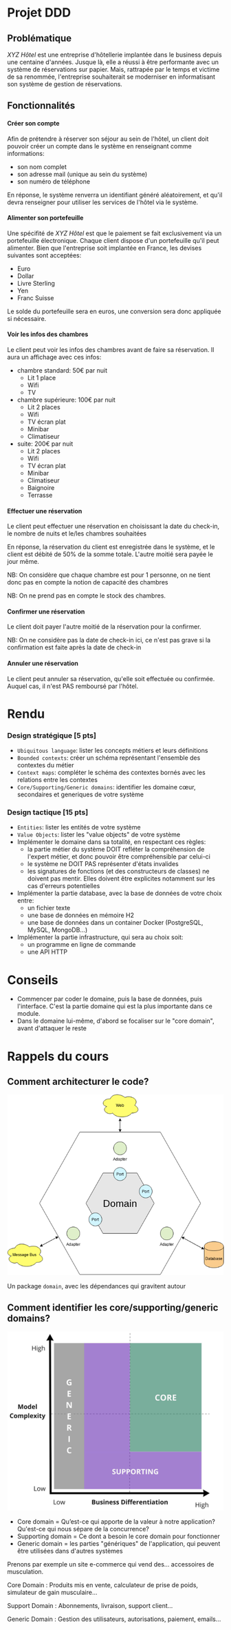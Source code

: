 # Projet DDD

## Problématique

_XYZ Hôtel_ est une entreprise d'hôtellerie implantée dans le business depuis une centaine d'années. Jusque là,
elle a réussi à être performante avec un système de réservations sur papier. Mais, rattrapée par le temps et victime de sa
renommée, l'entreprise souhaiterait se moderniser en
informatisant son système de gestion de réservations.

## Fonctionnalités

#### Créer son compte

Afin de prétendre à réserver son séjour au sein de l'hôtel, un client doit pouvoir créer un compte dans le système en
renseignant comme informations:
- son nom complet
- son adresse mail (unique au sein du système)
- son numéro de téléphone

En réponse, le système renverra un identifiant généré aléatoirement, et qu'il devra renseigner pour utiliser
les services de l'hôtel via le système.

#### Alimenter son portefeuille

Une spécifité de _XYZ Hôtel_ est que le paiement se fait exclusivement via un portefeuille électronique. Chaque client
dispose d'un portefeuille qu'il peut alimenter. Bien que l'entreprise soit implantée en France, les devises suivantes
sont acceptées:
- Euro
- Dollar
- Livre Sterling
- Yen
- Franc Suisse

Le solde du portefeuille sera en euros, une conversion sera donc appliquée si nécessaire.

#### Voir les infos des chambres

Le client peut voir les infos des chambres avant de faire sa réservation. Il aura un affichage avec ces infos:

- chambre standard: 50€ par nuit
    - Lit 1 place
    - Wifi
    - TV
- chambre supérieure: 100€ par nuit
    - Lit 2 places
    - Wifi
    - TV écran plat
    - Minibar
    - Climatiseur
- suite: 200€ par nuit
    - Lit 2 places
    - Wifi
    - TV écran plat
    - Minibar
    - Climatiseur
    - Baignoire
    - Terrasse

#### Effectuer une réservation

Le client peut effectuer une réservation en choisissant la date du check-in, le nombre de nuits et le/les chambres souhaitées

En réponse, la réservation du client est enregistrée dans le système, et le client est débité de 50%
de la somme totale. L'autre moitié sera payée le jour même. 

NB: On considère que chaque chambre est pour 1 personne, on ne tient donc pas en compte
la notion de capacité des chambres

NB: On ne prend pas en compte le stock des chambres.

#### Confirmer une réservation

Le client doit payer l'autre moitié de la réservation pour la confirmer. 

NB: On ne considère pas la date de check-in ici, ce n'est pas grave si la confirmation est faite après la date de
check-in

#### Annuler une réservation

Le client peut annuler sa réservation, qu'elle soit effectuée ou confirmée. Auquel cas, il n'est PAS remboursé par
l'hôtel.

# Rendu

### Design stratégique [5 pts]

- `Ubiquitous language`: lister les concepts métiers et leurs définitions
- `Bounded contexts`: créer un schéma représentant l'ensemble des contextes du métier
- `Context maps`: compléter le schéma des contextes bornés avec les relations entre les contextes
- `Core/Supporting/Generic domains`: identifier les domaine cœur, secondaires et generiques de votre système

### Design tactique [15 pts]

- `Entities`: lister les entités de votre système
- `Value Objects`: lister les "value objects" de votre système
- Implémenter le domaine dans sa totalité, en respectant ces règles:
  - la partie métier du système DOIT refléter la compréhension de l'expert métier, et donc pouvoir être compréhensible
  par celui-ci
  - le système ne DOIT PAS représenter d'états invalides
  - les signatures de fonctions (et des constructeurs de classes) ne doivent pas mentir. Elles doivent être explicites
  notamment sur les cas d'erreurs potentielles
- Implémenter la partie database, avec la base de données de votre choix entre:
  - un fichier texte
  - une base de données en mémoire H2
  - une base de données dans un container Docker (PostgreSQL, MySQL, MongoDB...)
- Implémenter la partie infrastructure, qui sera au choix soit:
  - un programme en ligne de commande
  - une API HTTP

# Conseils

- Commencer par coder le domaine, puis la base de données, puis l'interface.
C'est la partie domaine qui est la plus importante dans ce module.
- Dans le domaine lui-même, d'abord se focaliser sur le "core domain", avant d'attaquer le reste

# Rappels du cours

## Comment architecturer le code?

![hexagonal-architecture](images/hexagonal-architecture.png)

Un package `domain`, avec les dépendances qui gravitent autour

## Comment identifier les core/supporting/generic domains?

![core-domain-chart](images/core-domain-chart.jpg)

- Core domain = Qu’est-ce qui apporte de la valeur à notre application? Qu'est-ce qui nous sépare de la concurrence?
- Supporting domain = Ce dont a besoin le core domain pour fonctionner
- Generic domain = les parties "génériques" de l'application, qui peuvent être utilisées dans d'autres systèmes

Prenons par exemple un site e-commerce qui vend des… accessoires de musculation.

Core Domain : Produits mis en vente, calculateur de prise de poids, simulateur de gain musculaire…

Support Domain : Abonnements, livraison, support client…

Generic Domain : Gestion des utilisateurs, autorisations, paiement, emails…

